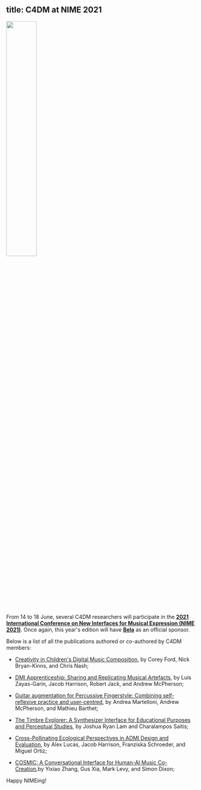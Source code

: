 title: C4DM at NIME 2021
------------------

<p><img src="https://www.nime.org/assets/logos/nime.png" width="40%" /></p>

From 14 to 18 June, several C4DM researchers will participate in the <b>[2021 International Conference on New Interfaces for Musical Expression (NIME 2021)](http://nime2021.org/)</b>. Once again, this year's edition will have <b>[Bela](https://bela.io/)</b> as an official sponsor.

Below is a list of all the publications authored or co-authored by C4DM members:

* [Creativity in Children's Digital Music Composition](https://nime.pubpub.org/pub/ker5w948/draft?access=3q3e3rh4), by Corey Ford, Nick Bryan-Kinns, and Chris Nash;

* [DMI Apprenticeship: Sharing and Replicating Musical Artefacts](https://nime.pubpub.org/pub/dmiapprenticeship/release/1), by Luis Zayas-Garin, Jacob Harrison, Robert Jack, and Andrew McPherson;

* [Guitar augmentation for Percussive Fingerstyle: Combining self-reflexive practice and user-centred](https://nime.pubpub.org/pub/zgj85mzv/draft?access=1n1p3o1a), by Andrea Martelloni, Andrew McPherson, and Mathieu Barthet;

* [The Timbre Explorer: A Synthesizer Interface for Educational Purposes and Perceptual Studies](https://nime.pubpub.org/pub/q5oc20wg/draft?access=7l529uv8), by Joshua Ryan Lam and Charalampos Saitis;

* [Cross-Pollinating Ecological Perspectives in ADMI Design and Evaluation](https://nime.pubpub.org/pub/d72sylsq/draft?access=ug54tfwf), by Alex Lucas, Jacob Harrison, Franziska Schroeder, and Miguel Ortiz;

* [COSMIC: A Conversational Interface for Human-AI Music Co-Creation](https://nime.pubpub.org/pub/in6wsc9t/draft?access=33xlz5f3),by Yixiao Zhang, Gus Xia, Mark Levy, and Simon Dixon;

Happy NIMEing!
